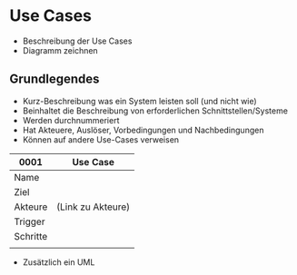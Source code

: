 # Use Cases

-   Beschreibung der Use Cases
-   Diagramm zeichnen

## Grundlegendes

-   Kurz-Beschreibung was ein System leisten soll (und nicht wie)
-   Beinhaltet die Beschreibung von erforderlichen Schnittstellen/Systeme
-   Werden durchnummeriert
-   Hat Akteuere, Auslöser, Vorbedingungen und Nachbedingungen
-   Können auf andere Use-Cases verweisen

| 0001     | Use Case          |
| -------- | ----------------- |
| Name     |                   |
| Ziel     |                   |
| Akteure  | (Link zu Akteure) |
| Trigger  |                   |
| Schritte |                   |
|          |                   |

-   Zusätzlich ein UML

